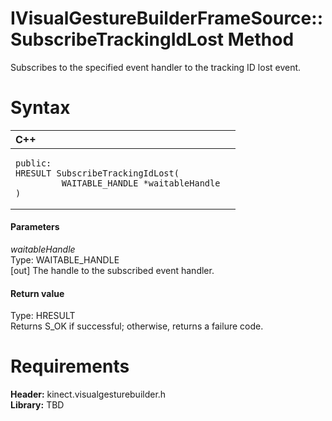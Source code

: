 IVisualGestureBuilderFrameSource::SubscribeTrackingIdLost Method  
================================================================  

Subscribes to the specified event handler to the tracking ID lost event. <span id="syntaxSection"></span>

Syntax  
======  

<table>
<colgroup>
<col width="100%" />
</colgroup>
<thead>
<tr class="header">
<th align="left">C++</th>
</tr>
</thead>
<tbody>
<tr class="odd">
<td align="left"><pre><code>public:  
HRESULT SubscribeTrackingIdLost(  
         WAITABLE_HANDLE *waitableHandle  
)</code></pre></td>
</tr>
</tbody>
</table>

<span id="ID4EG"></span>
#### Parameters  

*waitableHandle*    
Type: WAITABLE\_HANDLE  
[out] The handle to the subscribed event handler.  

<span id="ID4EP"></span>
#### Return value  

Type: HRESULT  
Returns S\_OK if successful; otherwise, returns a failure code.  

<span id="requirements"></span>

Requirements  
============  

**Header:** kinect.visualgesturebuilder.h  
**Library:** TBD  



<!--Please do not edit the data in the comment block below.-->
<!--
TOCTitle : SubscribeTrackingIdLost Method
RLTitle : IVisualGestureBuilderFrameSource::SubscribeTrackingIdLost Method
KeywordK : SubscribeTrackingIdLost method
KeywordK : IVisualGestureBuilderFrameSource::SubscribeTrackingIdLost method
KeywordF : IVisualGestureBuilderFrameSource::SubscribeTrackingIdLost
KeywordF : SubscribeTrackingIdLost
KeywordF : Microsoft.Kinect.visualgesturebuilder.IVisualGestureBuilderFrameSource.SubscribeTrackingIdLost(WAITABLE_HANDLE@)
KeywordA : M:Microsoft.Kinect.visualgesturebuilder.IVisualGestureBuilderFrameSource.SubscribeTrackingIdLost(WAITABLE_HANDLE@)
AssetID : M:Microsoft.Kinect.visualgesturebuilder.IVisualGestureBuilderFrameSource.SubscribeTrackingIdLost(WAITABLE_HANDLE@)
Locale : en-us
CommunityContent : 1
APIType : Managed
APILocation : 
APIName : Microsoft.Kinect.visualgesturebuilder.IVisualGestureBuilderFrameSource::SubscribeTrackingIdLost
TargetOS : Windows
TopicType : kbSyntax
DevLang : C++
DocSet : K4Wv2
ProjType : K4Wv2Proj
Technology : Kinect for Windows
Product : Kinect for Windows SDK v2
productversion : 20
-->
